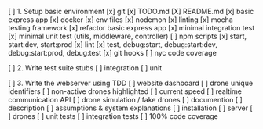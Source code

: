[ ] 1. Setup basic environment
[x] git
[x] TODO.md
[X] README.md
[x] basic express app
[x] docker
[x] env files
[x] nodemon
[x] linting
[x] mocha testing framework
[x] refactor basic express app
[x] minimal integration test
[x] minimal unit test (utils, middleware, controller)
[ ] npm scripts 
[x]   start, start:dev, start:prod
[x]   lint
[x]   test, debug:start, debug:start:dev, debug:start:prod, debug:test
[x] git hooks
[ ] nyc code coverage

[ ] 2. Write test suite stubs
[ ] integration
[ ] unit

[ ] 3. Write the webserver using TDD
[ ] website dashboard
[ ]   drone unique identifiers
[ ]   non-active drones highlighted
[ ]   current speed
[ ] realtime communication API
[ ] drone simulation / fake drones
[ ] documention
[ ]   description
[ ]   assumptions & system explanations
[ ]   installation
[ ]     server
[ ]     drones
[ ] unit tests
[ ] integration tests
[ ] 100% code coverage
